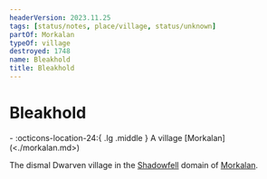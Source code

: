 ```yaml
---
headerVersion: 2023.11.25
tags: [status/notes, place/village, status/unknown]
partOf: Morkalan
typeOf: village
destroyed: 1748
name: Bleakhold
title: Bleakhold
---
```

# Bleakhold
<div class="grid cards ext-narrow-margin ext-one-column" markdown>
-  
    :octicons-location-24:{ .lg .middle } A village [Morkalan](<./morkalan.md>)  
</div>


The dismal Dwarven village in the [Shadowfell](<./shadowfell.md>) domain of [Morkalan](<./morkalan.md>). 